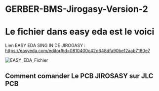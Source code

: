# GERBER-BMS-Jirogasy-Version-2
# Le fichier dans easy eda est le voici 
Lien EASY EDA SING IN DE JIROGASY : https://easyeda.com/editor#id=0810400c42d648dfa90be12aab7180e7

![EASY_EDA_Fichier](https://github.com/Jirogasy/GERBER-BMS-Jirogasy-Version-2/assets/140087227/fc0ce9d0-2d5a-4ec9-9b23-f2d0112e86c7)

## Comment comander Le PCB JIROSASY sur JLC PCB 



